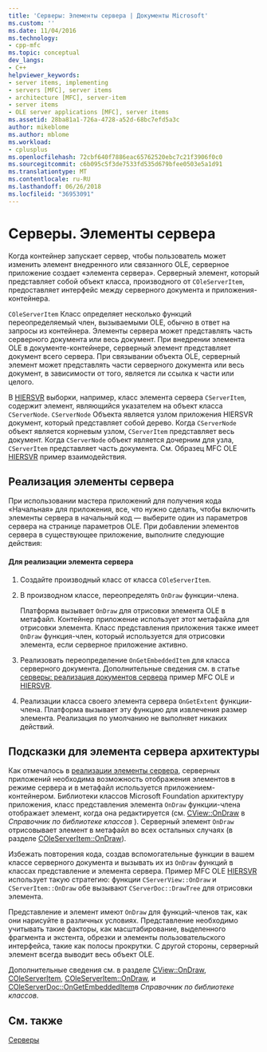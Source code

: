 ```yaml
---
title: 'Серверы: Элементы сервера | Документы Microsoft'
ms.custom: ''
ms.date: 11/04/2016
ms.technology:
- cpp-mfc
ms.topic: conceptual
dev_langs:
- C++
helpviewer_keywords:
- server items, implementing
- servers [MFC], server items
- architecture [MFC], server-item
- server items
- OLE server applications [MFC], server items
ms.assetid: 28ba81a1-726a-4728-a52d-68bc7efd5a3c
author: mikeblome
ms.author: mblome
ms.workload:
- cplusplus
ms.openlocfilehash: 72cbf640f7886eac65762520ebc7c21f3906f0c0
ms.sourcegitcommit: c6b095c5f3de7533fd535d679bfee0503e5a1d91
ms.translationtype: MT
ms.contentlocale: ru-RU
ms.lasthandoff: 06/26/2018
ms.locfileid: "36953091"
---
```

# <a name="servers-server-items"></a>Серверы. Элементы сервера
Когда контейнер запускает сервер, чтобы пользователь может изменить элемент внедренного или связанного OLE, серверное приложение создает «элемента сервера». Серверный элемент, который представляет собой объект класса, производного от `COleServerItem`, предоставляет интерфейс между серверного документа и приложения-контейнера.  
  
 `COleServerItem` Класс определяет несколько функций переопределяемый член, вызываемыми OLE, обычно в ответ на запросы из контейнера. Элементы сервера может представлять часть серверного документа или весь документ. При внедрении элемента OLE в документе-контейнере, серверный элемент представляет документ всего сервера. При связывании объекта OLE, серверный элемент может представлять части серверного документа или весь документ, в зависимости от того, является ли ссылка к части или целого.  
  
 В [HIERSVR](../visual-cpp-samples.md) выборки, например, класс элемента сервера `CServerItem`, содержит элемент, являющийся указателем на объект класса `CServerNode`. `CServerNode` Объекта является узлом приложения HIERSVR документ, который представляет собой дерево. Когда `CServerNode` объект является корневым узлом, `CServerItem` представляет весь документ. Когда `CServerNode` объект является дочерним для узла, `CServerItem` представляет часть документа. См. Образец MFC OLE [HIERSVR](../visual-cpp-samples.md) пример взаимодействия.  
  
##  <a name="_core_implementing_server_items"></a> Реализация элементы сервера  
 При использовании мастера приложений для получения кода «Начальная» для приложения, все, что нужно сделать, чтобы включить элементы сервера в начальный код — выберите один из параметров сервера на странице параметров OLE. При добавлении элементов сервера в существующее приложение, выполните следующие действия:  
  
#### <a name="to-implement-a-server-item"></a>Для реализации элемента сервера  
  
1.  Создайте производный класс от класса `COleServerItem`.  
  
2.  В производном классе, переопределять `OnDraw` функции-члена.  
  
     Платформа вызывает `OnDraw` для отрисовки элемента OLE в метафайл. Контейнер приложение использует этот метафайла для отрисовки элемента. Класс представления приложения также имеет `OnDraw` функция-член, который используется для отрисовки элемента, если серверное приложение активно.  
  
3.  Реализовать переопределение `OnGetEmbeddedItem` для класса серверного документа. Дополнительные сведения см. в статье [серверы: реализация документов сервера](../mfc/servers-implementing-server-documents.md) пример MFC OLE и [HIERSVR](../visual-cpp-samples.md).  
  
4.  Реализации класса своего элемента сервера `OnGetExtent` функции-члена. Платформа вызывает эту функцию для извлечения размер элемента. Реализация по умолчанию не выполняет никаких действий.  
  
##  <a name="_core_a_tip_for_server.2d.item_architecture"></a> Подсказки для элемента сервера архитектуры  
 Как отмечалось в [реализации элементы сервера](#_core_implementing_server_items), серверных приложений необходима возможность отображения элементов в режиме сервера и в метафайл используется приложением-контейнером. Библиотеки классов Microsoft Foundation архитектуру приложения, класс представления элемента `OnDraw` функции-члена отображает элемент, когда она редактируется (см. [CView::OnDraw](../mfc/reference/cview-class.md#ondraw) в *Справочник по библиотеке классов* ). Серверный элемент `OnDraw` отрисовывает элемент в метафайл во всех остальных случаях (в разделе [COleServerItem::OnDraw](../mfc/reference/coleserveritem-class.md#ondraw)).  
  
 Избежать повторения кода, создав вспомогательные функции в вашем классе серверного документа и вызывать их из `OnDraw` функций в классах представление и элемента сервера. Пример MFC OLE [HIERSVR](../visual-cpp-samples.md) использует такую стратегию: функции `CServerView::OnDraw` и `CServerItem::OnDraw` обе вызывают `CServerDoc::DrawTree` для отрисовки элемента.  
  
 Представление и элемент имеют `OnDraw` для функций-членов так, как они нарисуйте в различных условиях. Представление необходимо учитывать такие факторы, как масштабирование, выделенного фрагмента и экстента, обрезки и элементы пользовательского интерфейса, такие как полосы прокрутки. С другой стороны, серверный элемент всегда выводит весь объект OLE.  
  
 Дополнительные сведения см. в разделе [CView::OnDraw](../mfc/reference/cview-class.md#ondraw), [COleServerItem](../mfc/reference/coleserveritem-class.md), [COleServerItem::OnDraw](../mfc/reference/coleserveritem-class.md#ondraw), и [COleServerDoc::OnGetEmbeddedItem](../mfc/reference/coleserverdoc-class.md#ongetembeddeditem)в *Справочник по библиотеке классов*.  
  
## <a name="see-also"></a>См. также  
 [Серверы](../mfc/servers.md)

